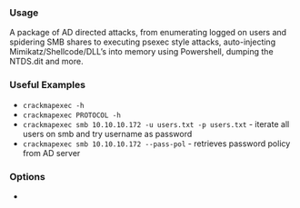 ### Usage
A package of AD directed attacks, from enumerating logged on users and spidering SMB shares to executing psexec style attacks, auto-injecting Mimikatz/Shellcode/DLL’s into memory using Powershell, dumping the NTDS.dit and more.


### Useful Examples
- `crackmapexec -h`
- `crackmapexec PROTOCOL -h`
- `crackmapexec smb 10.10.10.172 -u users.txt -p users.txt` - iterate all users on smb and try username as password
- `crackmapexec smb 10.10.10.172 --pass-pol` - retrieves password policy from AD server

### Options
- 